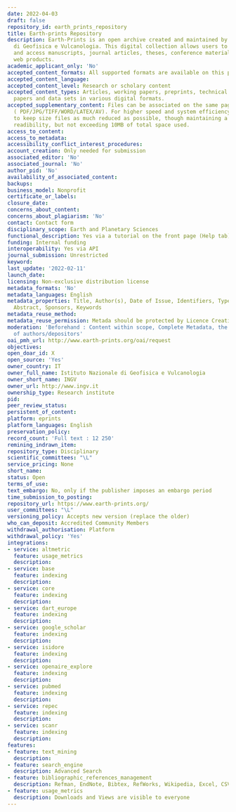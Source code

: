```yaml
---
date: 2022-04-03
draft: false
repository_id: earth_prints_repository
title: Earth-prints Repository
description: Earth-Prints is an open archive created and maintained by Istituto Nazionale
  di Geofisica e Vulcanologia. This digital collection allows users to browse, search
  and access manuscripts, journal articles, theses, conference materials, books, book-chapters,
  web products.
academic_applicant_only: 'No'
accepted_content_formats: All supported formats are available on this page
accepted_content_language:
accepted_content_level: Research or scholary content
accepted_content_types: Articles, working papers, preprints, technical reports, conference
  papers and data sets in various digital formats.
accepted_supplementary_content: Files can be associated on the same page as the preprint
  ( PDF/JPG/TIFF/WORD/LATEX/AV). For higher speed and system efficiency we suggest
  to keep size files as much reduced as possible, though maintaining a sufficient
  readibility, but not exceeding 10MB of total space used.
access_to_content:
access_to_metadata:
accessibility_conflict_interest_procedures:
account_creation: Only needed for submission
associated_editor: 'No'
associated_journal: 'No'
author_pid: 'No'
availability_of_associated_content:
backups:
business_model: Nonprofit
certificate_or_labels:
closure_date:
concerns_about_content:
concerns_about_plagiarism: 'No'
contact: Contact form
disciplinary_scope: Earth and Planetary Sciences
functional_description: Yes via a tutorial on the front page (Help tab)
funding: Internal funding
interoperability: Yes via API
journal_submission: Unrestricted
keyword:
last_update: '2022-02-11'
launch_date:
licensing: Non-exclusive distribution license
metadata_formats: 'No'
metadata_languages: English
metadata_properties: Title, Author(s), Date of Issue, Identifiers, Type, Language,
  Abstract, Sponsors, Keywords
metadata_reuse_method:
metadata_reuse_permission: Metada should be protected by Licence Creative Commons
moderation: 'Beforehand : Content within scope, Complete Metadata, the eligibility
  of authors/depositors'
oai_pmh_url: http://www.earth-prints.org/oai/request
objectives:
open_doar_id: X
open_source: 'Yes'
owner_country: IT
owner_full_name: Istituto Nazionale di Geofisica e Vulcanologia
owner_short_name: INGV
owner_url: http://www.ingv.it
ownership_type: Research institute
pid:
peer_review_status:
persistent_of_content:
platform: eprints
platform_languages: English
preservation_policy:
record_count: 'Full text : 12 250'
remining_indrawn_item:
repository_type: Disciplinary
scientific_committees: "\L"
service_pricing: None
short_name:
status: Open
terms_of_use:
text_embargo: No, only if the publisher imposes an embargo period
time_submission_to_posting:
repository_url: https://www.earth-prints.org/
user_committees: "\L"
versioning_policy: Accepts new version (replace the older)
who_can_deposit: Accredited Community Members
withdrawal_authorisation: Platform
withdrawal_policy: 'Yes'
integrations:
- service: altmetric
  feature: usage_metrics
  description:
- service: base
  feature: indexing
  description:
- service: core
  feature: indexing
  description:
- service: dart_europe
  feature: indexing
  description:
- service: google_scholar
  feature: indexing
  description:
- service: isidore
  feature: indexing
  description:
- service: openaire_explore
  feature: indexing
  description:
- service: pubmed
  feature: indexing
  description:
- service: repec
  feature: indexing
  description:
- service: scanr
  feature: indexing
  description:
features:
- feature: text_mining
  description:
- feature: search_engine
  description: Advanced Search
- feature: bibliographic_references_management
  description: Refman, EndNote, Bibtex, RefWorks, Wikipedia, Excel, CSV and PDF
- feature: usage_metrics
  description: Downloads and Views are visible to everyone
---
```




